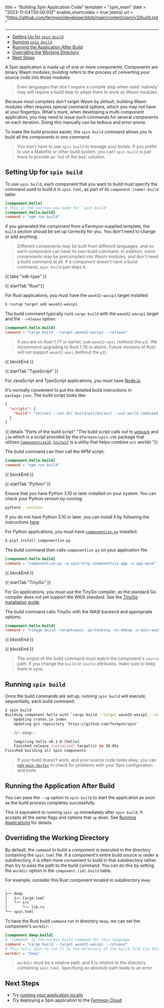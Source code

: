title = "Building Spin Application Code"
template = "spin_main"
date = "2023-11-04T00:00:01Z"
enable_shortcodes = true
[extra]
url = "https://github.com/fermyon/developer/blob/main/content/spin/v3/build.md"

---

- [Setting Up for `spin build`](#setting-up-for-spin-build)
- [Running `spin build`](#running-spin-build)
- [Running the Application After Build](#running-the-application-after-build)
- [Overriding the Working Directory](#overriding-the-working-directory)
- [Next Steps](#next-steps)

A Spin application is made up of one or more components. Components are binary Wasm modules; _building_ refers to the process of converting your source code into those modules.

> Even languages that don't require a compile step when used 'natively' may still require a build step to adapt them to work as Wasm modules.

Because most compilers don't target Wasm by default, building Wasm modules often requires special command options, which you may not have at your fingertips.
What's more, when developing a multi-component application, you may need to issue such commands for several components on each iteration.
Doing this manually can be tedious and error-prone.

To make the build process easier, the `spin build` command allows you to build all the components in one command.

> You don't have to use `spin build` to manage your builds.  If you prefer to use a Makefile or other build system, you can!  `spin build` is just there to provide an 'out of the box' solution.

<!-- markdownlint-disable-next-line titlecase-rule -->
## Setting Up for `spin build`

To use `spin build`, each component that you want to build must specify the command used to build it in `spin.toml`, as part of its `component.(name).build` table:

```toml
[component.hello]
# This is the section you need for `spin build`
[component.hello.build]
command = "npm run build"
```

If you generated the component from a Fermyon-supplied template, the `build` section should be set up correctly for you.  You don't need to change or add anything.

> Different components may be built from different languages, and so each component can have its own build command.  In addition, some components may be precompiled into Wasm modules, and don't need a build command at all.  If a component doesn't have a build command, `spin build` just skips it.

{{ tabs "sdk-type" }}

{{ startTab "Rust"}}

For Rust applications, you must have the `wasm32-wasip1` target installed:

<!-- @selectiveCpy -->

```bash
$ rustup target add wasm32-wasip1
```

The build command typically runs `cargo build` with the `wasm32-wasip1` target and the `--release` option:

<!-- @nocpy -->

```toml
[component.hello.build]
command = "cargo build --target wasm32-wasip1 --release"
```

> If you are on Rust 1.77 or earlier, use `wasm32-wasi` (without the `p1`). We recommend upgrading to Rust 1.78 or above. Future versions of Rust will not support `wasm32-wasi` (without the `p1`).

{{ blockEnd }}

{{ startTab "TypeScript" }}

For JavaScript and TypeScript applications, you must have [Node.js](https://nodejs.org).


It's normally convenient to put the detailed build instructions in `package.json`. The build script looks like:

<!-- @nocpy -->

```json
{
  "scripts": {
    "build": "knitwit --out-dir build/wit/knitwit --out-world combined && npx webpack --mode=production && npx mkdirp target && npx j2w -i dist.js -d combined-wit -n combined -o target/spin-http-js.wasm"
  }
}
```

{{ details "Parts of the build script" "The build script calls out to [`webpack`](https://webpack.js.org/) and `j2w` which is a script provided by the `@fermyon/spin-sdk` package that utilizes [`ComponentizeJS`](https://github.com/bytecodealliance/ComponentizeJS). [`knitwit`](https://github.com/fermyon/knitwit) is a utility that helps combine `wit` worlds "}}

The build command can then call the NPM script:

<!-- @nocpy -->

```toml
[component.hello.build]
command = "npm run build"
```

{{ blockEnd }}

{{ startTab "Python" }}

Ensure that you have Python 3.10 or later installed on your system. You can check your Python version by running:

```bash
python3 --version
```

If you do not have Python 3.10 or later, you can install it by following the instructions [here](https://www.python.org/downloads/).

For Python applications, you must have [`componentize-py`](https://pypi.org/project/componentize-py/) installed:

<!-- @selectiveCpy -->

```bash
$ pip3 install componentize-py
```

The build command then calls `componentize-py` on your application file:

<!-- @nocpy -->

```toml
[component.hello.build]
command = "componentize-py -w spin-http componentize app -o app.wasm"
```

{{ blockEnd }}

{{ startTab "TinyGo" }}

For Go applications, you must use the TinyGo compiler, as the standard Go compiler does not yet support the WASI standard.  See the [TinyGo installation guide](https://tinygo.org/getting-started/install/).

The build command calls TinyGo with the WASI backend and appropriate options:

<!-- @nocpy -->

```toml
[component.hello.build]
command = "tinygo build -target=wasi -gc=leaking -no-debug -o main.wasm main.go"
```

{{ blockEnd }}

{{ blockEnd }}

> The output of the build command _must_ match the component's `source` path.  If you change the `build` or `source` attributes, make sure to keep them in sync.

<!-- markdownlint-disable-next-line titlecase-rule -->
## Running `spin build`

Once the build commands are set up, running `spin build` will execute, sequentially, each build command:

<!-- @selectiveCpy -->

```bash
$ spin build
Building component hello with `cargo build --target wasm32-wasip1 --release`
    Updating crates.io index
    Updating git repository `https://github.com/fermyon/spin`

    //--snip--

    Compiling hello v0.1.0 (hello)
    Finished release [optimized] target(s) in 39.05s
Finished building all Spin components
```

> If your build doesn't work, and your source code looks okay, you can [run `spin doctor`](./troubleshooting-application-dev.md) to check for problems with your Spin configuration and tools.

## Running the Application After Build

You can pass the `--up` option to `spin build` to start the application as soon as the build process completes successfully.

This is equivalent to running `spin up` immediately after `spin build`.  It accepts all the same flags and options that `up` does.  See [Running Applications](running-apps) for details.

## Overriding the Working Directory

By default, the `command` to build a component is executed in the directory containing the `spin.toml` file. If a component's entire build source is under a subdirectory, it is often more convenient to build in that subdirectory rather than try to pass the path to the build command. You can do this by setting the `workdir` option in the `component.(id).build` table.

For example, consider this Rust component located in subdirectory `deep`:

<!-- @nocpy -->

```bash
.
├── deep
│   ├── Cargo.toml
│   └── src
│       └── lib.rs
└── spin.toml
```

To have the Rust build `command` run in directory `deep`, we can set the component's `workdir`:

<!-- @nocpy -->

```toml
[component.deep.build]
# `command` is the normal build command for this language
command = "cargo build --target wasm32-wasip1 --release"
# This tells Spin to run it in the directory of the build file (in this case Cargo.toml)
workdir = "deep"
```

> `workdir` must be a relative path, and it is relative to the directory containing `spin.toml`. Specifying an absolute path leads to an error.

## Next Steps

- Try [running your application locally](running-apps)
- Try deploying a Spin application to the [Fermyon Cloud](/cloud/quickstart)
